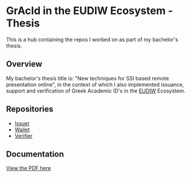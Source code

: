 # GrAcId in the EUDIW Ecosystem - Thesis
This is a hub containing the repos I worked on as part of my bachelor's thesis.

## Overview
My bachelor's thesis title is: "New techniques for SSI based remote presentation online", in the context of which I also implemented issuance, support and verification of Greek Academic ID's in the [EUDIW](https://github.com/eu-digital-identity-wallet) Ecosystem.  

## Repositories
- [Issuer](https://github.com/konsklav/eudi-srv-web-issuing-eudiw-py)
- [Wallet](https://github.com/konsklav/eudi-app-android-wallet-ui)
- [Verifier](https://github.com/konsklav/gracid-web-verifier)

## Documentation
[View the PDF here](https://github.com/konsklav/gracid-eudiw-thesis/blob/master/Sklavenitis_21151.pdf)
